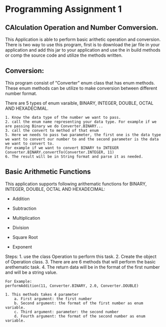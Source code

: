 # Programming Assignment 1
## CAlculation Operation and Number Comversion. 

This Application is able to perform basic arithetic operation and conversion. 
There is two way to use this program, first is to download the jar file in your application and add this jar to your application and use the in build methods or comp the source code and utilize the methods written. 

## Conversion: 
This program consist of "Converter" enum class that has enum methods. These enum methods can be utilize to make conversion between different number format. 

There are 5 types of enum varaible, BINARY, INTEGER, DOUBLE, OCTAL AND HEXADECIMAL. 

	1. Know the data type of the number we want to pass. 
	2. call the enum name representing your data type. For example if we are passing Binary we do Converter.BINARY...		
	3. call the convert to method of that enum
	5. Here we needs to pass two parameter, the first one is the data type we want to convert our number to and the second parameter is the data we want to convert to.
	For example if we want to convert BINARY to INTEGER 
	Converter.BINARY.convertTo(Converter.INTEGER, 11)
	6. The result will be in String format and parse it as needed. 
	
	
## Basic Arithmetic  Functions
This application supports following arithematic functions for BINARY, INTEGER, DOUBLE, OCTAL AND HEXADECIMAL: 

- Addition

- Subtraction

- Multiplication

- Division

- Square Root

- Exponent


Steps: 
	1. use the class Operation to perform this task. 
	2. Create the object of Operation class. 
	3. There are are 6 methods that will perform the basic arethematic task. 
	4. The return data will be in the format of the first number and will be a string value. 
	
	For Example: 
	performAddition(11, Converter.BINARY, 2.0, Converter.DOUBLE)
	
	1. This methods takes 4 parameter
		a. First argument: the first number
		b. Second argument: the format of the first number as enum variable.
		c. Third argument: parameter: the second number
		d. Fourth argument: the format of the second number as enum variable.  
		
	
	